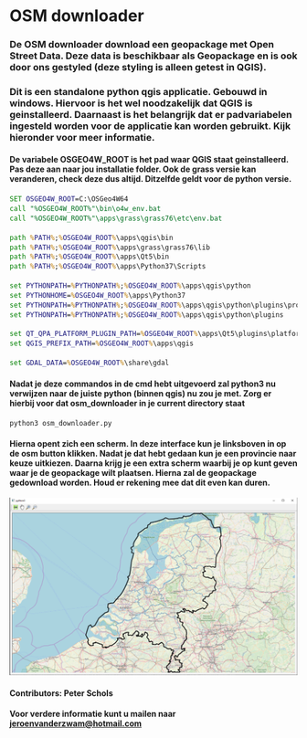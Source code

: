 # OSM downloader

### De OSM downloader download een geopackage met Open Street Data. Deze data is beschikbaar als Geopackage en is ook door ons gestyled (deze styling is alleen getest in QGIS).

### Dit is een standalone python qgis applicatie. Gebouwd in windows. Hiervoor is het wel noodzakelijk dat QGIS is geinstalleerd. Daarnaast is het belangrijk dat er padvariabelen ingesteld worden voor de applicatie kan worden gebruikt. Kijk hieronder voor meer informatie.

#### De variabele OSGEO4W_ROOT is het pad waar QGIS staat geinstalleerd. Pas deze aan naar jou installatie folder. Ook de grass versie kan veranderen, check deze dus altijd. Ditzelfde geldt voor de python versie. 

```cmd
SET OSGEO4W_ROOT=C:\OSGeo4W64
call "%OSGEO4W_ROOT%"\bin\o4w_env.bat
call "%OSGEO4W_ROOT%"\apps\grass\grass76\etc\env.bat

path %PATH%;%OSGEO4W_ROOT%\apps\qgis\bin
path %PATH%;%OSGEO4W_ROOT%\apps\grass\grass76\lib
path %PATH%;%OSGEO4W_ROOT%\apps\Qt5\bin
path %PATH%;%OSGEO4W_ROOT%\apps\Python37\Scripts

set PYTHONPATH=%PYTHONPATH%;%OSGEO4W_ROOT%\apps\qgis\python
set PYTHONHOME=%OSGEO4W_ROOT%\apps\Python37
set PYTHONPATH=%PYTHONPATH%;%OSGEO4W_ROOT%\apps\qgis\python\plugins\processing
set PYTHONPATH=%PYTHONPATH%;%OSGEO4W_ROOT%\apps\qgis\python\plugins

set QT_QPA_PLATFORM_PLUGIN_PATH=%OSGEO4W_ROOT%\apps\Qt5\plugins\platforms
set QGIS_PREFIX_PATH=%OSGEO4W_ROOT%\apps\qgis

set GDAL_DATA=%OSGEO4W_ROOT%\share\gdal
```

#### Nadat je deze commandos in de cmd hebt uitgevoerd zal python3 nu verwijzen naar de juiste python (binnen qgis) nu zou je met. Zorg er hierbij voor dat osm_downloader in je current directory staat
    python3 osm_downloader.py

#### Hierna opent zich een scherm. In deze interface kun je linksboven in op de osm button klikken. Nadat je dat hebt gedaan kun je een provincie naar keuze uitkiezen. Daarna krijg je een extra scherm waarbij je op kunt geven waar je de geopackage wilt plaatsen. Hierna zal de geopackage gedownload worden. Houd er rekening mee dat dit even kan duren.

![Image description](https://github.com/jeroenvanderzwam/qgispython_standalone/blob/master/readme_afbeeldingen/hoofdscherm.PNG)

#### Contributors: Peter Schols

#### Voor verdere informatie kunt u mailen naar jeroenvanderzwam@hotmail.com
